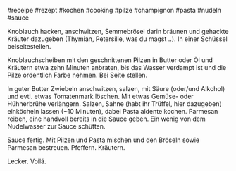 
#receipe #rezept #kochen #cooking #pilze #champignon #pasta #nudeln #sauce

Knoblauch hacken, anschwitzen, Semmebrösel darin bräunen und gehackte Kräuter dazugeben (Thymian, Petersilie, was du magst ..). In einer Schüssel beiseitestellen.

Knoblauchscheiben mit den geschnittenen Pilzen in Butter oder Öl und Kräutern etwa zehn Minuten anbraten, bis das Wasser verdampt ist und die Pilze ordentlich Farbe nehmen.
Bei Seite stellen.

In guter Butter Zwiebeln anschwitzen, salzen, mit Säure (oder/und Alkohol) und evtl. etwas Tomatenmark löschen. Mit etwas Gemüse- oder Hühnerbrühe verlängern.
Salzen, Sahne (habt ihr Trüffel, hier dazugeben) einköcheln lassen (~10 Minuten), dabei Pasta aldente kochen.
Parmesan reiben, eine handvoll bereits in die Sauce geben.
Ein wenig von dem Nudelwasser zur Sauce schütten.

Sauce fertig.
Mit Pilzen und Pasta mischen und den Bröseln sowie Parmesan bestreuen. Pfeffern. Kräutern.

Lecker. Voilá.

